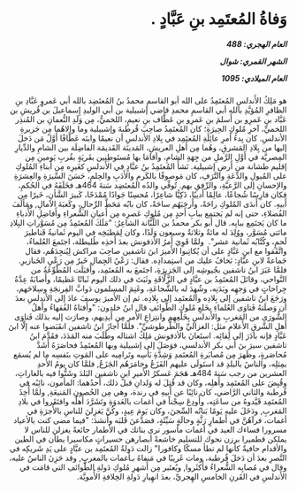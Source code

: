 <h1 dir="rtl">وَفاةُ المُعتَمِد بنِ عَبَّادٍ .</h1>

<h5 dir="rtl">العام الهجري:  488

الشهر القمري: شوال

العام الميلادي: 1095</h5>

<p dir="rtl">هو مَلِكُ الأَندلسِ المُعتَمِدُ على الله أبو القاسمِ محمدُ بنُ المُعتَضِد بالله أبي عَمروٍ عَبَّادِ بنِ الظافرِ المُؤيَّدِ بالله أبي القاسمِ محمدِ قاضي إشبيلية بن أبي الوليدِ إِسماعيلَ بن قُريشِ بن عَبَّاد بنِ عَمرِو بن أَسلمَ بنِ عَمرِو بنِ عَطَّاف بنِ نعيمٍ، اللخميُّ، مِن وَلَدِ النُّعمانِ بن المُنذِر اللخميِّ، آخرِ مُلوكِ الحِيرَةِ؛ كان المُعتَمِدُ صاحِبَ قُرطبةَ وإشبيلية وما والاهُما مِن جَزيرةِ الأندلسِ. كان بِدءُ أَمرِ عائِلَةِ المُعتَمِد في بِلادِ الأندلسِ أن نعيمًا وابنَه عَطَّافًا أَوَّلُ مَن دَخلَ إليها من بِلادِ المَشرقِ، وهُما مِن أَهلِ العريشِ، المَدينَة القَديمَة الفاضِلَة بين الشامِ والدِّيارِ المِصريَّة في أَوَّلِ الرَّملِ من جِهَةِ الشامِ، وأقامَا بها مُستَوطِنين بقَريَةٍ بقُربِ يَومينِ مِن إقليم طشانة من أَرضِ إشبيلية. نَشأَ المُعتَمِدُ بنُ عبَّادٍ في الأَندلسِ كغَيرِه مِن أَبناءِ المُلوكِ على المُيولِ والدِّعَةِ والتَّرَفِ، كان مَوصوفًا بالكَرمِ والأَدَبِ والحِلمِ، حَسَنَ السِّيرَةِ والعِشرَةِ والإحسانِ إلى الرَّعيَّةِ، والرِّفقِ بهم. تُوفِّي والدُه المُعتَضِد سَنةَ 464هـ فخَلَفَهُ في الحُكمِ، فكان فارِسًا شُجاعًا، عالِمًا أَديبًا، ذَكِيًّا شاعِرًا، مُحسِنًا جَوادًا مُمْدَحًا، كَبيرَ الشَّأنِ، خَيرًا مِن أَبيهِ. كان أَندَى المُلوكِ راحَةً، وأَرحَبَهُم ساحَةً، كان بابُه مَحَطَّ الرِّحالِ، وكَعبَةَ الآمالِ, ومَألَفَ الفُضلاءِ، حتى إنه لم يَجتمِع ببابِ أَحدٍ مِن مُلوكِ عَصرِه مِن أَعيانِ الشُّعراءِ وأَفاضِلِ الأُدباءِ ما كان يَجتَمِع ببابِه. قال أبو بكر محمدُ بن اللَّبَّانة الشاعِرُ: "مَلَكَ المُعتَمِدُ مِن مُسَوَّراتِ البِلادِ مائتي مُسَوَّر، ووُلِدَ له مائةٌ وثلاثةٌ وسبعون وَلَدًا، وكان لِمَطبَخِه في اليوم ثَمانيةُ قَناطيرَ لَحمٍ، وكُتَّابُه ثَمانية عشر".  ولمَّا قَوِيَ أَمرُ الأذفونش بعدَ أَخذِه طُليطلة، اجتَمعَ العُلماءُ، واتَّفَقوا مع ابنِ عَبَّادٍ على أن يُكاتِبوا الأَميرَ ابنَ تاشفين صاحِبَ مراكش لِيُنجِدَهُم، فقال جَماعةٌ لابنِ عبَّادٍ: نَخافُ عليك من استِمدادِه. فقال: رَعْيُ الجِمالِ خَيرٌ مِن رَعْيِ الخَنازيرِ. فلمَّا عَبَرَ ابنُ تاشفين بجُيوشِه إلى الجَزيرَةِ، اجتَمعَ به المُعتَمِد، وأَقبَلَت المُطَّوِّعَةُ من النَّواحي، وقاتَلَ المُعتَمِدُ بن عبَّادٍ في الزَّلَّاقَةِ وثَبَتَ في ذلك اليوم ثَباتًا عَظيمًا، وأَصابَهُ عِدَّةُ جِراحاتٍ في وَجهِه وبَدَنِه، وشُهِدَ له بالشَّجاعَةِ، وغَنِمَ المسلمون دَوابَّ الفِرنجَةِ وسِلاحَهم، ورَجَعَ ابنُ تاشفين إلى بِلادِه والمُعتَمِد إلى بِلادِه. ثم إن الأَميرَ يوسفَ عادَ إلى الأندلسِ بعدَ أن وَصلَتهُ فَتاوَى العُلماءِ بخَلعِ مُلوكِ الطَّوائفِ قال ابنُ خلدون: "وأَفتاهُ الفُقهاءُ وأَهلُ الشُّورَى من المَغربِ والأَندلسِ بِخَلْعِهِم وانتِزاعِ الأَمرِ مِن أَيدِيهم، وصارَت إليه بذلك فَتاوَى أَهلِ الشَّرقِ الأَعلامِ مثل: الغزاليِّ والطَّرطوشيِّ". فلمَّا أَجازَ ابنُ تاشفين انقَبَضوا عنه إلَّا ابنَ عَبَّادٍ فإنه بادَرَ إلى لِقائِه. استَعانَ بالأذفونش مَلِكُ اشتاله وطَلَبَ منه المَدَدَ، فقَدَّمَ ابنُ تاشفين سيرَ بنَ أبي بكر الأندلسي، فوَصَلَ إلى إشبيلية وبها المُعتَمِدُ فحاصَرَهُ أَشَدَّ مُحاصَرةٍ، وظَهرَ مِن مُصابَرةِ المُعتَمدِ وَشِدَّةِ بَأسِه وتَرامِيه على المَوتِ بنَفسِه ما لم يُسمَع بمِثلِه، والناسُ بالبلدِ قد استَولَى عليهم الفَزَعُ وخامَرَهُم الجَزَعُ, فلمَّا كان يومُ الأَحدِ العشرين من رجب سَنةَ 484هـ هَجَمَ عَسكرُ الأَميرِ ابنِ تاشفين البَلدَ وشَنُّوا فيه بالغاراتِ، وقُبِضَ على المُعتَمِد وأَهلِه، وكان قد قُتِلَ له وَلدانِ قبلَ ذلك، أَحدُهما: المأمون، نائِبُه في قُرطبة والثاني الرَّاضي، كان نائِبًا عن أَبيهِ في رندة، وهي مِن الحُصونِ المَنيعَةِ, ولمَّا أُخِذَ المُعتَمِد قَيَّدوهُ من ساعَتِه، وأُودِعَ سِجْناً في أغمات بالعَدوَةِ وتَشَرَّدَ أَهلُه وافتَقَروا في بلادِ المَغربِ, ودَخَلَ عليه يَومًا بَناتُه السِّجنَ، وكان يَومَ عِيدٍ، وكُنَّ يَغزِلنَ للناسِ بالأُجرَةِ في أغمات، فرآهُنَّ في أَطمارٍ رَثَّةٍ وحالَةٍ سَيِّئَةٍ، فصَدَّعنَ قَلبَه وأَنشدَ:
"فيما مضى كنت بالأعياد مسرورا 
فساءك العيد في أغمات مأسور
نرى بناتك في الأطمار جائعةً
يغزلن للناس لا يملكن قطميرا
برزن نحوك للتسليم خاشعةً
أبصارهن حسيراتٍ مكاسيرا
يطأن في الطين والأقدام حافيةٌ
كأنها لم تطأ مسكًا وكافورا"
زالت دَولةُ المُعتَمِد بن عبَّادٍ على يَدِ شَريكِه في النَّصرِ بعدَ أن دَخلَ قُرطبة، ومات غَريبًا في مَنفاهُ بـأغمات بالمغربِ, وقد حَزِنَ الناسُ عليه، وقال في مُصابِه الشُّعراءُ فأَكثَروا, ويُعتَبر مِن أَشهرِ مُلوكِ دَولةِ الطَّوائفِ التي قامَت في الأَندلسِ في القَرنِ الخامسِ الهِجريِّ، بعدَ انهِيارِ دَولةِ الخِلافةِ الأُمويَّة.</p></br>
